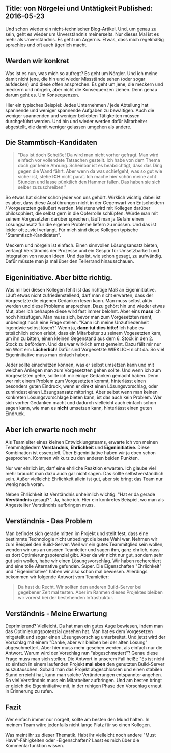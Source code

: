 Title: von Nörgelei und Untätigkeit
Published: 2016-05-23
---
Und schon wieder ein nicht-technischer Blog-Artikel. Und, um genau zu sein, geht es wieder um Unverständnis meinerseits. Nur dieses Mal ist es mehr als Unverständnis. Es geht um Ärgernis. Etwas, dass mich regelmäßig sprachlos und oft auch ägerlich macht.

## Werden wir konkret
Was ist es nun, was mich so aufregt? Es geht um Nörgler. Und ich meine damit nicht jene, die hin und wieder Missstände sehen (oder sogar aufdecken) und diese offen ansprechen. Es geht um jene, die meckern und meckern und nörgeln, aber nicht die Konsequenzen ziehen. Denn genau darum geht es. Um Konsequenzen.

Hier ein typisches Beispiel: Jedes Unternehmen / jede Abteilung hat<!-- Read More --> spannende und weniger spannende Aufgaben zu bewältigen. Auch die weniger spannenden und weniger beliebten Tätigkeiten müssen durchgeführt werden. Und hin und wieder werden dafür Mitarbeiter abgestellt, die damit weniger gelassen umgehen als andere.

## Die Stammtisch-Kandidaten

> "Das ist doch Scheiße! Da wird man nicht vorher gefragt. Man wird einfach vor vollendete Tatsachen gestellt. Ich habe von dem Thema doch gar keine Ahnung. Scheinbar ist es beabsichtigt, dass das Ding gegen die Wand fährt. Aber wenn da was schiefgeht, was so gut wie sicher ist, stehe **ICH** nicht parat. Ich mache hier schön meine acht Stunden und lasse pünktlich den Hammer fallen. Das haben sie sich selber zuzuschreiben." 

So etwas hat sicher schon jeder von uns gehört. Wirklich wichtig dabei ist es aber, dass diese Ausführungen nicht in der Gegenwart von Entscheidern / Vorgesetzten geäußert werden. Meistens wird mit Kollegen darüber philosophiert, die selbst gern in die Opferrolle schlüpfen. Würde man mit seinem Vorgesetzten darüber sprechen, läuft man ja Gefahr einen Lösungsansatz für die eigenen Probleme liefern zu müssen. Und das ist leider oft zuviel verlangt. Für mich sind diese Kollegen typische "Stammtisch-Kandidaten".

Meckern und nörgeln ist einfach. Einen sinnvollen Lösungsansatz bieten, verlangt Verständnis der Prozesse und ein Gespür für Umsetzbarkeit und Integration von neuen Ideen. Und das ist, wie schon gesagt, zu aufwändig. Dafür müsste man ja mal über den Tellerrand hinausschauen.

## Eigeninitiative. Aber bitte richtig.
Was mir bei diesen Kollegen fehlt ist das richtige Maß an Eigeninitiative. Läuft etwas nicht zufriedenstellend, darf man nicht erwarten, dass der Vorgesetzte die eigenen Gedanken lesen kann. Man muss selbst aktiv werden und diese Probleme ansprechen. Dazu gehört hin und wieder etwas Mut, aber ich behaupte diese wird fast immer belohnt. Aber eins **muss** ich noch hinzufügen. Man muss sich, bevor man zum Vorgesetzten rennt, unbedingt noch eine Frage stellen. "Kann ich meine Unzufriedenheit irgendwie selbst lösen?" Wenn ja, **dann tut dies bitte!** Ich habe es tatsächlich schon erlebt, dass ein Mitarbeiter zu seinem Vogesetzten kam, um ihn zu bitten, einen kleinen Gegenstand aus dem 6. Stock in den 2. Stock zu befördern. Und das war wirklich ernst gemeint. Dazu fällt mir nur ein Wort ein: **Lächerlich**! Dafür sind Vorgesetzte WIRKLICH nicht da. So viel Eigeninitiative muss man einfach haben. 

Jeder sollte einschätzen können, was er selbst umsetzen kann und mit welchen Anliegen man zum Vorgesetzten gehen sollte. Und wenn ich zum Vorgesetzten gehe, sollte ich mir einige Gedanken gemacht haben. Denn wer mit einem Problem zum Vorgesetzten kommt, hinterlässt einen besonders guten Eindruck, wenn er direkt einen Lösungsvorschlag, oder zumindest einen Lösungsansatz mitbringt. Aber selbst wenn man keinen konkreten Lösungsvorschlage bieten kann, ist das auch kein Problem. Wer sich vorher Gedanken macht und dadurch vielleicht auch einfach schon sagen kann, wie man es **nicht** umsetzen kann, hinterlässt einen guten Eindruck.

## Aber ich erwarte noch mehr
Als Teamleiter eines kleinen Entwicklungsteams, erwarte ich von meinen Teammitgliedern **Verständnis**, **Ehrlichkeit** und **Eigeninitiative**. Diese Kombination ist essenziell. Über Eigeninitiative haben wir ja eben schon gesprochen. Kommen wir kurz zu den anderen beiden Punkten.

Nur wer ehrlich ist, darf eine ehrliche Reaktion erwarten. Ich glaube viel mehr braucht man dazu auch gar nicht sagen. Das sollte selbstverständlich sein. Außer vielleicht: Ehrlichkeit allein ist gut, aber sie bringt das Team nur wenig nach voran. 

Neben Ehrlichkeit ist Verständnis unheimlich wichtig. "Hat er da gerade **Verständnis** gesagt?". Ja, habe ich. Hier ein konkretes Beispiel, wo man als Angestellter Verständnis aufbringen muss.

## Verständnis - Das Problem
Man befindet sich gerade mitten im Projekt und stellt fest, dass eine bestimmte Technologie nicht unbedingt die beste Wahl war. Nehmen wir zum Beispiel den Build-Server. Weil wir ein gutes Teammitglied sein wollen, wenden wir uns an unseren Teamleiter und sagen ihm, ganz ehrlich, dass es dort Optimierungspotenzial gibt. Aber da wir nicht nur gut, sondern sehr gut sein wollen, habe wir einen Lösungsvorschlag. Wir haben recherchiert und eine tolle Alternative gefunden. Super. Die Eigenschaften "Ehrlichkeit" und "Eigeninitiative" haben wir also schon mal bewiesen. Allerdings bekommen wir folgende Antwort vom Teamleiter:

> Da hast du Recht. Wir sollten den anderen Build-Server bei gegebener Zeit mal testen. Aber im Rahmen dieses Projektes bleiben wir vorerst bei der bestehenden Infrastruktur.

## Verständnis - Meine Erwartung
Deprimierend? Vielleicht. Da hat man ein gutes Auge bewiesen, indem man das Optimierungspotenzial gesehen hat. Man hat es dem Vorgesetzen mitgeteilt und sogar einen Lösungsvorschlag unterbreitet. Und jetzt wird der Vorschlag mit einem "Danke, aber wir bleiben bei der alten Lösung" abgeschmettert. Aber hier muss mehr gesehen werden, als einfach nur die Antwort. Warum wird der Vorschlag nun "abgeschmettert"? Genau diese Frage muss man sich stellen. Die Antwort in unserem Fall heißt: "Es ist nicht so einfach in einem laufenden Projekt **mal eben** den genutzten Build-Server auszutauschen. Sobald man das Projekt abgeschlossen und einen stabilen Stand erreicht hat, kann man solche Veränderungen entspannter angehen. So viel Verständnis muss ein Mitarbeiter aufbringen. Und am besten bringt er gleich die Eigeninitiative mit, in der ruhigen Phase den Vorschlag erneut in Erinnerung zu rufen.

## Fazit
Wer einfach immer nur nörgelt, sollte am besten den Mund halten. In meinem Team wäre jedenfalls nicht lange Platz für so einen Kollegen.

Was meint ihr zu dieser Thematik. Habt ihr vielleicht noch andere "Must Have"-Fähigkeiten oder -Eigenschaften? Lasst es mich über die Kommentarfunktion wissen.